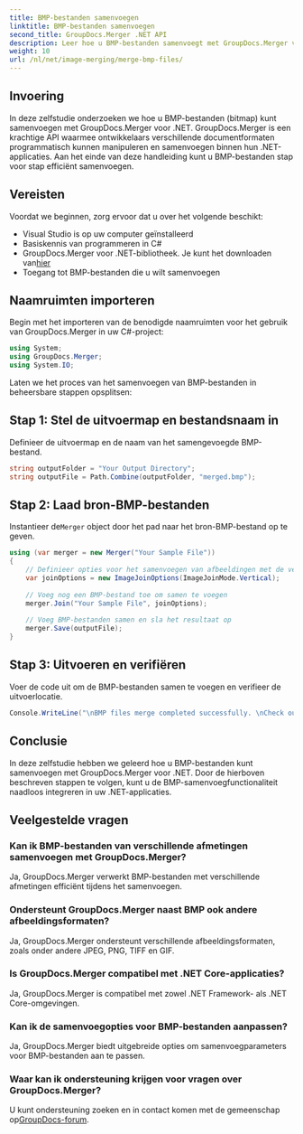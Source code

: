 ```yaml
---
title: BMP-bestanden samenvoegen
linktitle: BMP-bestanden samenvoegen
second_title: GroupDocs.Merger .NET API
description: Leer hoe u BMP-bestanden samenvoegt met GroupDocs.Merger voor .NET met deze uitgebreide tutorial. Ontwikkel uw .NET-applicaties efficiënt.
weight: 10
url: /nl/net/image-merging/merge-bmp-files/
---
```

## Invoering
In deze zelfstudie onderzoeken we hoe u BMP-bestanden (bitmap) kunt samenvoegen met GroupDocs.Merger voor .NET. GroupDocs.Merger is een krachtige API waarmee ontwikkelaars verschillende documentformaten programmatisch kunnen manipuleren en samenvoegen binnen hun .NET-applicaties. Aan het einde van deze handleiding kunt u BMP-bestanden stap voor stap efficiënt samenvoegen.
## Vereisten
Voordat we beginnen, zorg ervoor dat u over het volgende beschikt:
- Visual Studio is op uw computer geïnstalleerd
- Basiskennis van programmeren in C#
-  GroupDocs.Merger voor .NET-bibliotheek. Je kunt het downloaden van[hier](https://releases.groupdocs.com/merger/net/)
- Toegang tot BMP-bestanden die u wilt samenvoegen
## Naamruimten importeren
Begin met het importeren van de benodigde naamruimten voor het gebruik van GroupDocs.Merger in uw C#-project:
```csharp
using System; 
using GroupDocs.Merger;
using System.IO;
```
Laten we het proces van het samenvoegen van BMP-bestanden in beheersbare stappen opsplitsen:
## Stap 1: Stel de uitvoermap en bestandsnaam in
Definieer de uitvoermap en de naam van het samengevoegde BMP-bestand.
```csharp
string outputFolder = "Your Output Directory";
string outputFile = Path.Combine(outputFolder, "merged.bmp");
```
## Stap 2: Laad bron-BMP-bestanden
 Instantieer de`Merger` object door het pad naar het bron-BMP-bestand op te geven.
```csharp
using (var merger = new Merger("Your Sample File"))
{
    // Definieer opties voor het samenvoegen van afbeeldingen met de verticale samenvoegmodus
    var joinOptions = new ImageJoinOptions(ImageJoinMode.Vertical);
    
    // Voeg nog een BMP-bestand toe om samen te voegen
    merger.Join("Your Sample File", joinOptions);
    
    // Voeg BMP-bestanden samen en sla het resultaat op
    merger.Save(outputFile);
}
```
## Stap 3: Uitvoeren en verifiëren
Voer de code uit om de BMP-bestanden samen te voegen en verifieer de uitvoerlocatie.
```csharp
Console.WriteLine("\nBMP files merge completed successfully. \nCheck output in {0}", outputFolder);
```
## Conclusie
In deze zelfstudie hebben we geleerd hoe u BMP-bestanden kunt samenvoegen met GroupDocs.Merger voor .NET. Door de hierboven beschreven stappen te volgen, kunt u de BMP-samenvoegfunctionaliteit naadloos integreren in uw .NET-applicaties.

## Veelgestelde vragen
### Kan ik BMP-bestanden van verschillende afmetingen samenvoegen met GroupDocs.Merger?
Ja, GroupDocs.Merger verwerkt BMP-bestanden met verschillende afmetingen efficiënt tijdens het samenvoegen.
### Ondersteunt GroupDocs.Merger naast BMP ook andere afbeeldingsformaten?
Ja, GroupDocs.Merger ondersteunt verschillende afbeeldingsformaten, zoals onder andere JPEG, PNG, TIFF en GIF.
### Is GroupDocs.Merger compatibel met .NET Core-applicaties?
Ja, GroupDocs.Merger is compatibel met zowel .NET Framework- als .NET Core-omgevingen.
### Kan ik de samenvoegopties voor BMP-bestanden aanpassen?
Ja, GroupDocs.Merger biedt uitgebreide opties om samenvoegparameters voor BMP-bestanden aan te passen.
### Waar kan ik ondersteuning krijgen voor vragen over GroupDocs.Merger?
 U kunt ondersteuning zoeken en in contact komen met de gemeenschap op[GroupDocs-forum](https://forum.groupdocs.com/c/merger/32).